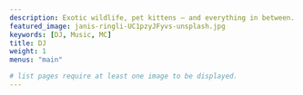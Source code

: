 ```yaml
---
description: Exotic wildlife, pet kittens — and everything in between. Uncover the beauty of the animal kingdom through your screen.
featured_image: janis-ringli-UC1pzyJFyvs-unsplash.jpg
keywords: [DJ, Music, MC]
title: DJ
weight: 1
menus: "main"

# list pages require at least one image to be displayed.
---
```

